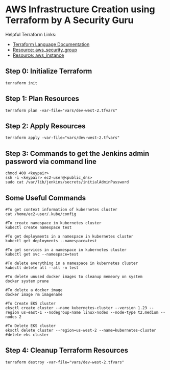 # AWS Infrastructure Creation using Terraform by A Security Guru

Helpful Terraform Links:
- [Terraform Language Documentation](https://www.terraform.io/docs/language/index.html)
- [Resource: aws_security_group](https://registry.terraform.io/providers/hashicorp/aws/latest/docs/resources/security_group)
- [Resource: aws_instance](https://registry.terraform.io/providers/hashicorp/aws/latest/docs/resources/instance)

## Step 0: Initialize Terraform
```
terraform init
```

## Step 1: Plan Resources
```
terraform plan -var-file="vars/dev-west-2.tfvars"
```

## Step 2: Apply Resources
```
terraform apply -var-file="vars/dev-west-2.tfvars"
```

## Step 3: Commands to get the Jenkins admin password via command line
```
chmod 400 <keypair>
ssh -i <keypair> ec2-user@<public_dns>
sudo cat /var/lib/jenkins/secrets/initialAdminPassword
```
## Some Useful Commands
```
#To get context information of kubernetes cluster
cat /home/ec2-user/.kube/config 

#To create namespace in kubernetes cluster
kubectl create namespace test

#To get deployments in a namespace in kubernetes cluster
kubectl get deployments --namespace=test 

#To get services in a namespace in kubernetes cluster
kubectl get svc --namespace=test 

#To delete everything in a namespace in kubernetes cluster
kubectl delete all --all -n test 

#To delete unused docker images to cleanup memeory on system 
docker system prune  

#To delete a docker image
docker image rm imagename  

#To Create EKS cluster
eksctl create cluster --name kubernetes-cluster --version 1.23 --region us-east-1 --nodegroup-name linux-nodes --node-type t2.medium --nodes 2 

#To Delete EKS cluster
eksctl delete cluster --region=us-west-2 --name=kubernetes-cluster #delete eks cluster
```

## Step 4: Cleanup Terraform Resources
```
terraform destroy -var-file="vars/dev-west-2.tfvars"
